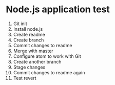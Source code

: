 # Node.js application test
1. Git init
2. Install node.js
3. Create readme
4. Create branch
5. Commit changes to readme
6. Merge with master
7. Configure atom to work with Git
8. Create another branch
9. Stage changes
10. Commit changes to readme again
11. Test revert
